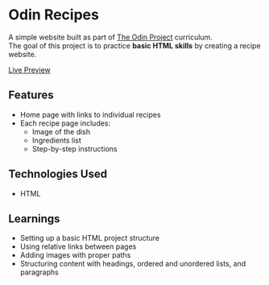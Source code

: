 # Odin Recipes

A simple website built as part of [The Odin Project](https://www.theodinproject.com/) curriculum.  
The goal of this project is to practice **basic HTML skills** by creating a recipe website.

[Live Preview](ahyejin.github.io/odin-recipes/)

## Features
- Home page with links to individual recipes  
- Each recipe page includes:
  - Image of the dish
  - Ingredients list
  - Step-by-step instructions  

## Technologies Used
- HTML  

## Learnings
- Setting up a basic HTML project structure  
- Using relative links between pages  
- Adding images with proper paths  
- Structuring content with headings, ordered and unordered lists, and paragraphs  

